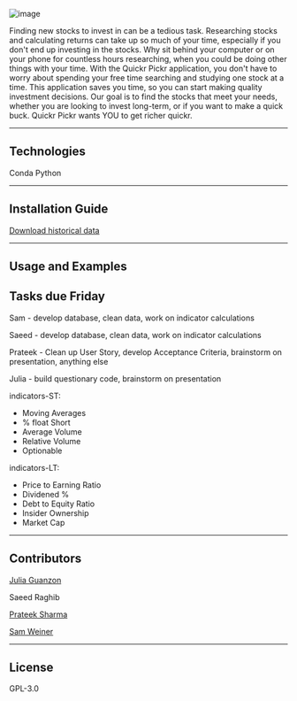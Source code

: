 ![image](https://user-images.githubusercontent.com/84649228/129124128-4bab2bc5-2748-499a-818b-c9c3834b4031.png)

Finding new stocks to invest in can be a tedious task. Researching stocks and calculating returns can take up so much of your time, especially if you don't end up investing in the stocks. Why sit behind your computer or on your phone for countless hours researching, when you could be doing other things with your time. With the Quickr Pickr application, you don't have to worry about spending your free time searching and studying one stock at a time. This application saves you time, so you can start making quality investment decisions. Our goal is to find the stocks that meet your needs, whether you are looking to invest long-term, or if you want to make a quick buck. Quickr Pickr wants YOU to get richer quickr.

---
 
## Technologies

Conda
Python


---

## Installation Guide

[Download historical data](https://towardsdatascience.com/downloading-historical-stock-prices-in-python-93f85f059c1f)


---

## Usage and Examples


## Tasks due Friday

Sam - develop database, clean data, work on indicator calculations

Saeed - develop database, clean data, work on indicator calculations

Prateek - Clean up User Story, develop Acceptance Criteria, brainstorm on presentation, anything else 

Julia - build questionary code, brainstorm on presentation


indicators-ST:
* Moving Averages
* % float Short
* Average Volume
* Relative Volume
* Optionable

indicators-LT:
* Price to Earning Ratio
* Dividened %
* Debt to Equity Ratio
* Insider Ownership
* Market Cap

---

## Contributors

[Julia Guanzon](www.linkedin.com/in/julia-guanzon)

Saeed Raghib

[Prateek Sharma](https://www.linkedin.com/in/prateek-sharma-21a081180/)

[Sam Weiner](www.linkedin.com/in/samuel-weiner)

---

## License

GPL-3.0
